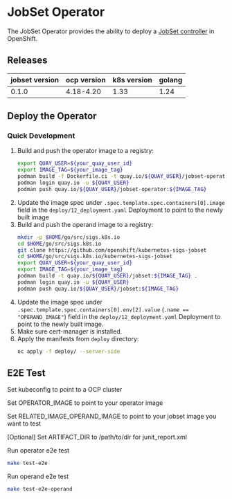 # JobSet Operator

The JobSet Operator provides the ability to deploy a
[JobSet controller](https://github.com/openshift/kubernetes-sigs-jobset) in OpenShift.

## Releases

| jobset version | ocp version | k8s version | golang |
|----------------|-------------|-------------|--------|
| 0.1.0          | 4.18-4.20   | 1.33        | 1.24   |

## Deploy the Operator

### Quick Development

1. Build and push the operator image to a registry:
   ```sh
   export QUAY_USER=${your_quay_user_id}
   export IMAGE_TAG=${your_image_tag}
   podman build -f Dockerfile.ci -t quay.io/${QUAY_USER}/jobset-operator:${IMAGE_TAG} .
   podman login quay.io -u ${QUAY_USER}
   podman push quay.io/${QUAY_USER}/jobset-operator:${IMAGE_TAG}
   ```
2. Update the image spec under `.spec.template.spec.containers[0].image` field in the `deploy/12_deployment.yaml` Deployment to point to the newly built image
3. Build and push the operand image to a registry:
   ```sh
   mkdir -p $HOME/go/src/sigs.k8s.io
   cd $HOME/go/src/sigs.k8s.io
   git clone https://github.com/openshift/kubernetes-sigs-jobset
   cd $HOME/go/src/sigs.k8s.io/kubernetes-sigs-jobset
   export QUAY_USER=${your_quay_user_id}
   export IMAGE_TAG=${your_image_tag}
   podman build -t quay.io/${QUAY_USER}/jobset:${IMAGE_TAG} .
   podman login quay.io -u ${QUAY_USER}
   podman push quay.io/${QUAY_USER}/jobset:${IMAGE_TAG}
   ```
4. Update the image spec under `.spec.template.spec.containers[0].env[2].value` (`.name == "OPERAND_IMAGE"`) field in the `deploy/12_deployment.yaml` Deployment to point to the newly built image.
5. Make sure cert-manager is installed.
6. Apply the manifests from `deploy` directory:
   ```sh
   oc apply -f deploy/ --server-side
   ```

## E2E Test
Set kubeconfig to point to a OCP cluster

Set OPERATOR_IMAGE to point to your operator image

Set RELATED_IMAGE_OPERAND_IMAGE to point to your jobset image you want to test

[Optional] Set ARTIFACT_DIR to /path/to/dir for junit_report.xml

Run operator e2e test
```sh
make test-e2e
```
Run operand e2e test
```sh
make test-e2e-operand
```